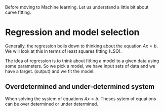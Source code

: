 Before moving to Machine learning. Let us understand a little bit about curve fitting.
# Regression and model selection
Generally, the regression boils down to thinking about the equation $Ax=b$. We will look at this in terms of least squares fitting (LSQ).

The idea of regression is to think about fitting a model to a given data using some parameters. So we pick a model, we have input sets of data and we have a target. (output) and we fit the model.

## Overdetermined and under-determined system
When solving the system of equations $Ax=b$. Theses sytem of equations can be over determined or under determined.




